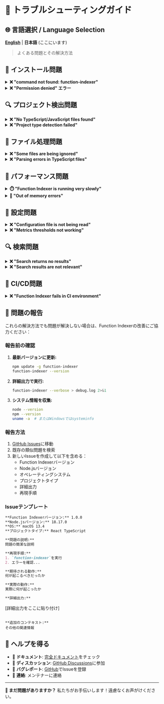 # 🔧 トラブルシューティングガイド

## 🌐 言語選択 / Language Selection

[**English**](TROUBLESHOOTING.md) | **日本語** (ここにいます)

> よくある問題とその解決方法

## 🚨 インストール問題

<details>
<summary><strong>❌ "command not found: function-indexer"</strong></summary>

**問題:** インストール後にFunction Indexerコマンドが認識されない。

**解決方法:**

1. **グローバルインストールをチェック:**
   ```bash
   npm list -g function-indexer
   ```

2. **グローバルに再インストール:**
   ```bash
   npm uninstall -g function-indexer
   npm install -g github:akiramei/function-indexer
   ```

3. **PATHをチェック:**
   ```bash
   echo $PATH
   npm config get prefix
   ```

4. **代替手段としてnpxを使用:**
   ```bash
   npx function-indexer
   ```

5. **ローカルインストールを使用:**
   ```bash
   npm install --save-dev function-indexer
   npx function-indexer
   ```

</details>

<details>
<summary><strong>❌ "Permission denied" エラー</strong></summary>

**問題:** グローバルインストール時の権限問題。

**解決方法:**

1. **Node Version Managerを使用（推奨）:**
   ```bash
   # 最初にnvmをインストール
   curl -o- https://raw.githubusercontent.com/nvm-sh/nvm/v0.39.0/install.sh | bash
   nvm install node
   npm install -g github:akiramei/function-indexer
   ```

2. **npmが別のディレクトリを使用するよう設定:**
   ```bash
   mkdir ~/.npm-global
   npm config set prefix '~/.npm-global'
   echo 'export PATH=~/.npm-global/bin:$PATH' >> ~/.bashrc
   source ~/.bashrc
   npm install -g github:akiramei/function-indexer
   ```

3. **sudoを使用（非推奨）:**
   ```bash
   sudo npm install -g github:akiramei/function-indexer
   ```

</details>

## 🔍 プロジェクト検出問題

<details>
<summary><strong>❌ "No TypeScript/JavaScript files found"</strong></summary>

**問題:** Function Indexerがソースファイルを見つけられない。

**解決方法:**

1. **現在のディレクトリをチェック:**
   ```bash
   pwd
   ls -la
   ```

2. **ルートディレクトリを指定:**
   ```bash
   function-indexer --root ./src
   function-indexer --root ./lib
   function-indexer --root ./app
   ```

3. **ファイル拡張子をチェック:**
   ```bash
   # .ts、.tsx、.js、または.jsxファイルがあることを確認
   find . -name "*.ts" -o -name "*.tsx" -o -name "*.js" -o -name "*.jsx" | head -10
   ```

4. **詳細モードでデバッグ:**
   ```bash
   function-indexer --verbose
   ```

5. **カスタム設定:**
   ```json
   // .function-indexer/config.json
   {
     "include": ["**/*.ts", "**/*.tsx", "**/*.js", "**/*.jsx"],
     "exclude": ["**/node_modules/**"]
   }
   ```

</details>

<details>
<summary><strong>❌ "Project type detection failed"</strong></summary>

**問題:** Function Indexerがプロジェクトタイプを判定できない。

**解決方法:**

1. **package.jsonを作成:**
   ```bash
   npm init -y
   ```

2. **TypeScript設定を追加:**
   ```bash
   # 最小限のtsconfig.jsonを作成
   echo '{"compilerOptions": {"target": "ES2020"}}' > tsconfig.json
   ```

3. **プロジェクトマーカーをチェック:**
   ```bash
   # Function Indexerはこれらのファイルを探します
   ls -la package.json tsconfig.json .git
   ```

4. **プロジェクトルートから実行:**
   ```bash
   # 正しいディレクトリにいることを確認
   cd /path/to/your/project/root
   function-indexer
   ```

</details>

## 📁 ファイル処理問題

<details>
<summary><strong>❌ "Some files are being ignored"</strong></summary>

**問題:** 期待されるファイルが処理されていない。

**解決方法:**

1. **gitignoreパターンをチェック:**
   ```bash
   cat .gitignore
   # Function Indexerはデフォルトで.gitignoreを尊重します
   ```

2. **除外パターンをチェック:**
   ```bash
   cat .function-indexer/config.json
   ```

3. **除外をオーバーライド:**
   ```json
   {
     "include": ["**/*.ts", "**/*.tsx"],
     "exclude": ["**/*.test.ts"]
   }
   ```

4. **詳細ログ:**
   ```bash
   function-indexer --verbose
   ```

</details>

<details>
<summary><strong>❌ "Parsing errors in TypeScript files"</strong></summary>

**問題:** TypeScriptコンパイルエラーがインデックス化を妨げる。

**解決方法:**

1. **TypeScriptバージョンをチェック:**
   ```bash
   npx tsc --version
   npm list typescript
   ```

2. **コンパイルエラーを修正:**
   ```bash
   npx tsc --noEmit
   ```

3. **tsconfig.jsonを更新:**
   ```json
   {
     "compilerOptions": {
       "target": "ES2020",
       "module": "commonjs",
       "strict": false,
       "skipLibCheck": true
     }
   }
   ```

4. **問題のあるファイルをスキップ:**
   ```json
   {
     "exclude": ["**/problematic-file.ts"]
   }
   ```

</details>

## 🏃 パフォーマンス問題

<details>
<summary><strong>⏱️ "Function Indexer is running very slowly"</strong></summary>

**問題:** 大きなコードベースでの長い処理時間。

**解決方法:**

1. **不要なディレクトリを除外:**
   ```json
   {
     "exclude": [
       "**/node_modules/**",
       "**/dist/**",
       "**/build/**",
       "**/.next/**",
       "**/coverage/**",
       "**/*.min.js"
     ]
   }
   ```

2. **特定のディレクトリを処理:**
   ```bash
   function-indexer --root ./src/core
   ```

3. **システムリソースをチェック:**
   ```bash
   # 実行中にモニター
   top
   htop
   ```

4. **インクリメンタル更新を使用:**
   ```bash
   # 最初の完全インデックス後、更新はずっと高速
   function-indexer
   ```

</details>

<details>
<summary><strong>💾 "Out of memory errors"</strong></summary>

**問題:** 非常に大きなコードベースでNode.jsがメモリ不足になる。

**解決方法:**

1. **Node.jsメモリを増加:**
   ```bash
   node --max-old-space-size=4096 $(which function-indexer)
   ```

2. **チャンクで処理:**
   ```bash
   function-indexer --root ./src/module1
   function-indexer --root ./src/module2
   ```

3. **大きなファイルを除外:**
   ```json
   {
     "exclude": ["**/*.bundle.js", "**/*.vendor.js"]
   }
   ```

</details>

## 🔧 設定問題

<details>
<summary><strong>❌ "Configuration file is not being read"</strong></summary>

**問題:** カスタム設定が無視されているようです。

**解決方法:**

1. **ファイル場所をチェック:**
   ```bash
   ls -la .function-indexer/config.json
   ```

2. **JSON構文を検証:**
   ```bash
   node -e "console.log(JSON.parse(require('fs').readFileSync('.function-indexer/config.json', 'utf8')))"
   ```

3. **設定をリセット:**
   ```bash
   rm -rf .function-indexer
   function-indexer
   ```

4. **BOM/エンコーディング問題をチェック:**
   ```bash
   file .function-indexer/config.json
   hexdump -C .function-indexer/config.json | head -1
   ```

</details>

<details>
<summary><strong>❌ "Metrics thresholds not working"</strong></summary>

**問題:** カスタム複雑度閾値が適用されていない。

**解決方法:**

1. **設定形式をチェック:**
   ```json
   {
     "metrics": {
       "thresholds": {
         "cyclomaticComplexity": 8,
         "cognitiveComplexity": 12,
         "linesOfCode": 40,
         "nestingDepth": 3,
         "parameterCount": 4
       }
     }
   }
   ```

2. **設定変更後に再起動:**
   ```bash
   function-indexer
   ```

3. **詳細出力で検証:**
   ```bash
   function-indexer metrics --verbose
   ```

</details>

## 🔍 検索問題

<details>
<summary><strong>❌ "Search returns no results"</strong></summary>

**問題:** 関数検索が期待されるマッチを見つけない。

**解決方法:**

1. **より広い検索語を試す:**
   ```bash
   function-indexer search "auth"
   function-indexer search "user"
   ```

2. **インデックスが存在するかチェック:**
   ```bash
   ls -la .function-indexer/index.jsonl
   ```

3. **インデックスを再生成:**
   ```bash
   rm .function-indexer/index.jsonl
   function-indexer
   ```

4. **異なる検索戦略を使用:**
   ```bash
   function-indexer search "authenticate" --context "login"
   function-indexer search "function" --limit 50
   ```

</details>

<details>
<summary><strong>❌ "Search results are not relevant"</strong></summary>

**問題:** 検索が関連性のない関数を返す。

**解決方法:**

1. **より具体的な用語を使用:**
   ```bash
   # "data"の代わりに
   function-indexer search "user data validation"
   ```

2. **コンテキストを追加:**
   ```bash
   function-indexer search "process" --context "payment"
   ```

3. **関数名を使用:**
   ```bash
   function-indexer search "authenticateUser"
   ```

</details>

## 🚀 CI/CD問題

<details>
<summary><strong>❌ "Function Indexer fails in CI environment"</strong></summary>

**問題:** ローカルでは動作するがCI/CDパイプラインで失敗する。

**解決方法:**

1. **Node.jsバージョンをチェック:**
   ```yaml
   # GitHub Actions
   - uses: actions/setup-node@v3
     with:
       node-version: '18'  # Function Indexerには16+を使用
   ```

2. **依存関係をインストール:**
   ```yaml
   - name: Function Indexerをインストール
     run: npm install -g github:akiramei/function-indexer
   ```

3. **ファイル権限をチェック:**
   ```bash
   ls -la .function-indexer/
   chmod 755 .function-indexer/
   ```

4. **特定の作業ディレクトリを使用:**
   ```yaml
   - name: コードを解析
     working-directory: ./src
     run: function-indexer
   ```

</details>

## 🐛 問題の報告

これらの解決方法でも問題が解決しない場合は、Function Indexerの改善にご協力ください：

### 報告前の確認
1. **最新バージョンに更新:**
   ```bash
   npm update -g function-indexer
   function-indexer --version
   ```

2. **詳細出力で実行:**
   ```bash
   function-indexer --verbose > debug.log 2>&1
   ```

3. **システム情報を収集:**
   ```bash
   node --version
   npm --version
   uname -a  # またはWindowsではsysteminfo
   ```

### 報告方法
1. [GitHub Issues](https://github.com/akiramei/function-indexer/issues)に移動
2. 既存の類似問題を検索
3. 新しいIssueを作成して以下を含める：
   - Function Indexerバージョン
   - Node.jsバージョン
   - オペレーティングシステム
   - プロジェクトタイプ
   - 詳細出力
   - 再現手順

### Issueテンプレート
```markdown
**Function Indexerバージョン:** 1.0.0
**Node.jsバージョン:** 18.17.0
**OS:** macOS 13.4
**プロジェクトタイプ:** React TypeScript

**問題の説明:**
問題の簡潔な説明

**再現手順:**
1. `function-indexer`を実行
2. エラーを確認...

**期待される動作:**
何が起こるべきだったか

**実際の動作:**
実際に何が起こったか

**詳細出力:**
```
[詳細出力をここに貼り付け]
```

**追加のコンテキスト:**
その他の関連情報
```

## 💬 ヘルプを得る

- 📖 **ドキュメント**: [完全ドキュメント](README-ja.md)をチェック
- 💭 **ディスカッション**: [GitHub Discussions](https://github.com/akiramei/function-indexer/discussions)に参加
- 🐛 **バグレポート**: [GitHub](https://github.com/akiramei/function-indexer/issues)でIssueを登録
- 📧 **連絡**: メンテナーに連絡

---

**🔧 まだ問題がありますか？** 私たちがお手伝いします！遠慮なくお声がけください。